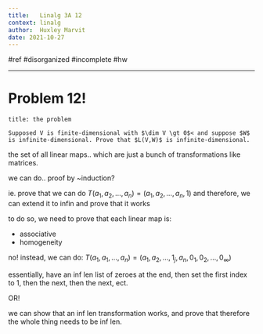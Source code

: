 ```yaml
---
title:   Linalg 3A 12
context: linalg
author:  Huxley Marvit
date: 2021-10-27
---
```


#ref #disorganized #incomplete #hw

***

# Problem 12!

```ad-abstract
title: the problem

Supposed V is finite-dimensional with $\dim V \gt 0$< and suppose $W$ is infinite-dimensional. Prove that $L(V,W)$ is infinite-dimensional.

```

the set of all linear maps.. which are just a bunch of transformations like matrices.

we can do.. proof by ~induction?

ie. prove that we can do $T(a_1, a_2, \dots, a_n) = (a_1, a_2, \dots, a_n, 1)$
and therefore, we can extend it to infin and prove that it works


to do so, we need to prove that each linear map is:
- associative
- homogeneity

no! instead, we can do: 
$T(a_1, a_1, \dots, a_n) = (a_1, a_2, \dots, 1_j,  a_n, 0_1, 0_2, \dots, 0_\infty)$


essentially, have an inf len list of zeroes at the end, then set the first index to 1, then the next, then the next, ect. 

OR!

we can show that an inf len transformation works, and prove that therefore the whole thing needs to be inf len.


























